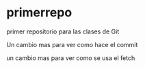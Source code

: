 # primerrepo
primer repositorio para las clases de Git

Un cambio mas para ver como hace el commit

un cambio mas para ver como se usa el fetch
